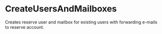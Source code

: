 # CreateUsersAndMailboxes

Creates reserve user and mailbox for existing users with forwarding e-mails to reserve account.
